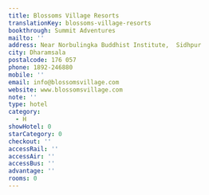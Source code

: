 ```yaml
---
title: Blossoms Village Resorts
translationKey: blossoms-village-resorts
bookthrough: Summit Adventures
mailto: ''
address: Near Norbulingka Buddhist Institute,  Sidhpur
city: Dharamsala
postalcode: 176 057
phone: 1892-246880
mobile: ''
email: info@blossomsvillage.com
website: www.blossomsvillage.com
note: ''
type: hotel
category:
  - H
showHotel: 0
starCategory: 0
checkout: ''
accessRail: ''
accessAir: ''
accessBus: ''
advantage: ''
rooms: 0
---
```


